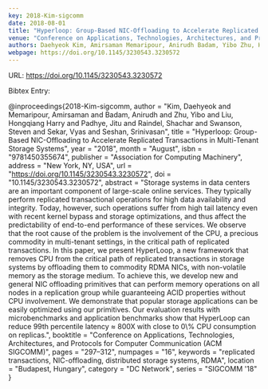 ```yaml
---
key: 2018-Kim-sigcomm
date: 2018-08-01
title: "Hyperloop: Group-Based NIC-Offloading to Accelerate Replicated Transactions in Multi-Tenant Storage Systems"
venue: "Conference on Applications, Technologies, Architectures, and Protocols for Computer Communication (ACM SIGCOMM)"
authors: Daehyeok Kim, Amirsaman Memaripour, Anirudh Badam, Yibo Zhu, Hongqiang Harry Liu, Jitu Padhye, Shachar Raindel, Steven Swanson, Vyas Sekar and Srinivasan Seshan
webpage: https://doi.org/10.1145/3230543.3230572
---
```


URL: https://doi.org/10.1145/3230543.3230572

Bibtex Entry:

@inproceedings{2018-Kim-sigcomm,
    author = "Kim, Daehyeok and Memaripour, Amirsaman and Badam, Anirudh and Zhu, Yibo and Liu, Hongqiang Harry and Padhye, Jitu and Raindel, Shachar and Swanson, Steven and Sekar, Vyas and Seshan, Srinivasan",
    title = "Hyperloop: Group-Based NIC-Offloading to Accelerate Replicated Transactions in Multi-Tenant Storage Systems",
    year = "2018",
    month = "August",
    isbn = "9781450355674",
    publisher = "Association for Computing Machinery",
    address = "New York, NY, USA",
    url = "https://doi.org/10.1145/3230543.3230572",
    doi = "10.1145/3230543.3230572",
    abstract = "Storage systems in data centers are an important component of large-scale online services. They typically perform replicated transactional operations for high data availability and integrity. Today, however, such operations suffer from high tail latency even with recent kernel bypass and storage optimizations, and thus affect the predictability of end-to-end performance of these services. We observe that the root cause of the problem is the involvement of the CPU, a precious commodity in multi-tenant settings, in the critical path of replicated transactions. In this paper, we present HyperLoop, a new framework that removes CPU from the critical path of replicated transactions in storage systems by offloading them to commodity RDMA NICs, with non-volatile memory as the storage medium. To achieve this, we develop new and general NIC offloading primitives that can perform memory operations on all nodes in a replication group while guaranteeing ACID properties without CPU involvement. We demonstrate that popular storage applications can be easily optimized using our primitives. Our evaluation results with microbenchmarks and application benchmarks show that HyperLoop can reduce 99th percentile latency ≈ 800X with close to 0\\% CPU consumption on replicas.",
    booktitle = "Conference on Applications, Technologies, Architectures, and Protocols for Computer Communication (ACM SIGCOMM)",
    pages = "297–312",
    numpages = "16",
    keywords = "replicated transactions, NIC-offloading, distributed storage systems, RDMA",
    location = "Budapest, Hungary",
    category = "DC Network",
    series = "SIGCOMM '18"
}


